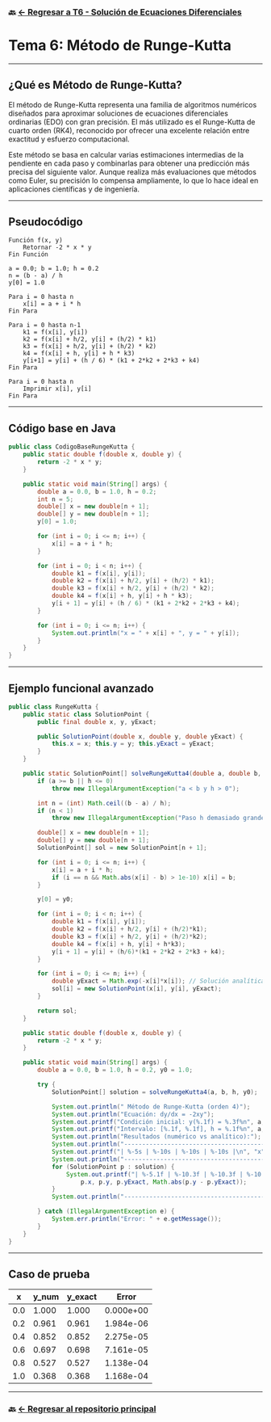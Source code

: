 ### 🔙 [← Regresar a T6 - Solución de Ecuaciones Diferenciales](https://github.com/ANTONY2812/M-todosNum-ricosLalo/tree/main/T6%20-%20Soluci%C3%B3n%20de%20Ecuaciones%20Diferenciales)

#   Tema 6: Método de Runge-Kutta


---

##  ¿Qué es Método de Runge-Kutta?

El método de Runge-Kutta representa una familia de algoritmos numéricos diseñados para aproximar soluciones de ecuaciones diferenciales ordinarias (EDO) con gran precisión. El más utilizado es el Runge-Kutta de cuarto orden (RK4), reconocido por ofrecer una excelente relación entre exactitud y esfuerzo computacional.

Este método se basa en calcular varias estimaciones intermedias de la pendiente en cada paso y combinarlas para obtener una predicción más precisa del siguiente valor. Aunque realiza más evaluaciones que métodos como Euler, su precisión lo compensa ampliamente, lo que lo hace ideal en aplicaciones científicas y de ingeniería.




---

##  Pseudocódigo

```text
Función f(x, y)
    Retornar -2 * x * y
Fin Función

a = 0.0; b = 1.0; h = 0.2
n = (b - a) / h
y[0] = 1.0

Para i = 0 hasta n
    x[i] = a + i * h
Fin Para

Para i = 0 hasta n-1
    k1 = f(x[i], y[i])
    k2 = f(x[i] + h/2, y[i] + (h/2) * k1)
    k3 = f(x[i] + h/2, y[i] + (h/2) * k2)
    k4 = f(x[i] + h, y[i] + h * k3)
    y[i+1] = y[i] + (h / 6) * (k1 + 2*k2 + 2*k3 + k4)
Fin Para

Para i = 0 hasta n
    Imprimir x[i], y[i]
Fin Para
```

---

##  Código base en Java

```java
public class CodigoBaseRungeKutta {
    public static double f(double x, double y) {
        return -2 * x * y;
    }

    public static void main(String[] args) {
        double a = 0.0, b = 1.0, h = 0.2;
        int n = 5;
        double[] x = new double[n + 1];
        double[] y = new double[n + 1];
        y[0] = 1.0;

        for (int i = 0; i <= n; i++) {
            x[i] = a + i * h;
        }

        for (int i = 0; i < n; i++) {
            double k1 = f(x[i], y[i]);
            double k2 = f(x[i] + h/2, y[i] + (h/2) * k1);
            double k3 = f(x[i] + h/2, y[i] + (h/2) * k2);
            double k4 = f(x[i] + h, y[i] + h * k3);
            y[i + 1] = y[i] + (h / 6) * (k1 + 2*k2 + 2*k3 + k4);
        }

        for (int i = 0; i <= n; i++) {
            System.out.println("x = " + x[i] + ", y = " + y[i]);
        }
    }
}
```

---

##  Ejemplo funcional avanzado

```java
public class RungeKutta {
    public static class SolutionPoint {
        public final double x, y, yExact;

        public SolutionPoint(double x, double y, double yExact) {
            this.x = x; this.y = y; this.yExact = yExact;
        }
    }

    public static SolutionPoint[] solveRungeKutta4(double a, double b, double h, double y0) {
        if (a >= b || h <= 0)
            throw new IllegalArgumentException("a < b y h > 0");

        int n = (int) Math.ceil((b - a) / h);
        if (n < 1)
            throw new IllegalArgumentException("Paso h demasiado grande");

        double[] x = new double[n + 1];
        double[] y = new double[n + 1];
        SolutionPoint[] sol = new SolutionPoint[n + 1];

        for (int i = 0; i <= n; i++) {
            x[i] = a + i * h;
            if (i == n && Math.abs(x[i] - b) > 1e-10) x[i] = b;
        }

        y[0] = y0;

        for (int i = 0; i < n; i++) {
            double k1 = f(x[i], y[i]);
            double k2 = f(x[i] + h/2, y[i] + (h/2)*k1);
            double k3 = f(x[i] + h/2, y[i] + (h/2)*k2);
            double k4 = f(x[i] + h, y[i] + h*k3);
            y[i + 1] = y[i] + (h/6)*(k1 + 2*k2 + 2*k3 + k4);
        }

        for (int i = 0; i <= n; i++) {
            double yExact = Math.exp(-x[i]*x[i]); // Solución analítica: y = e^(-x²)
            sol[i] = new SolutionPoint(x[i], y[i], yExact);
        }

        return sol;
    }

    public static double f(double x, double y) {
        return -2 * x * y;
    }

    public static void main(String[] args) {
        double a = 0.0, b = 1.0, h = 0.2, y0 = 1.0;

        try {
            SolutionPoint[] solution = solveRungeKutta4(a, b, h, y0);

            System.out.println(" Método de Runge-Kutta (orden 4)");
            System.out.println("Ecuación: dy/dx = -2xy");
            System.out.printf("Condición inicial: y(%.1f) = %.3f%n", a, y0);
            System.out.printf("Intervalo: [%.1f, %.1f], h = %.1f%n", a, b, h);
            System.out.println("Resultados (numérico vs analítico):");
            System.out.println("----------------------------------------------------");
            System.out.printf("| %-5s | %-10s | %-10s | %-10s |\n", "x", "y_num", "y_exact", "Error");
            System.out.println("----------------------------------------------------");
            for (SolutionPoint p : solution) {
                System.out.printf("| %-5.1f | %-10.3f | %-10.3f | %-10.3e |\n",
                    p.x, p.y, p.yExact, Math.abs(p.y - p.yExact));
            }
            System.out.println("----------------------------------------------------");

        } catch (IllegalArgumentException e) {
            System.err.println("Error: " + e.getMessage());
        }
    }
}
```

---

##  Caso de prueba

| x   | y\_num | y\_exact | Error     |
| --- | ------ | -------- | --------- |
| 0.0 | 1.000  | 1.000    | 0.000e+00 |
| 0.2 | 0.961  | 0.961    | 1.984e-06 |
| 0.4 | 0.852  | 0.852    | 2.275e-05 |
| 0.6 | 0.697  | 0.698    | 7.161e-05 |
| 0.8 | 0.527  | 0.527    | 1.138e-04 |
| 1.0 | 0.368  | 0.368    | 1.168e-04 |

---

### 🔙 [← Regresar al repositorio principal](https://github.com/ANTONY2812/M-todosNum-ricosLalo)
